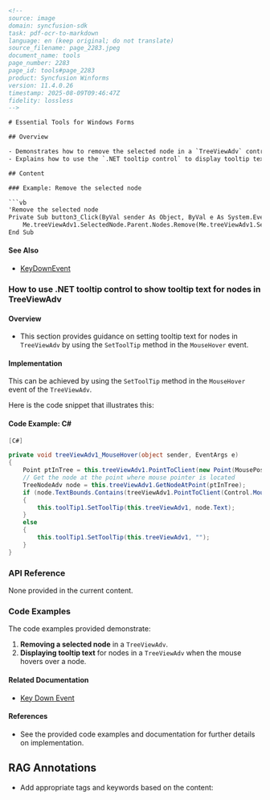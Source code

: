 ```html
<!--
source: image
domain: syncfusion-sdk
task: pdf-ocr-to-markdown
language: en (keep original; do not translate)
source_filename: page_2283.jpeg
document_name: tools
page_number: 2283
page_id: tools#page_2283
product: Syncfusion Winforms
version: 11.4.0.26
timestamp: 2025-08-09T09:46:47Z
fidelity: lossless
-->

# Essential Tools for Windows Forms

## Overview

- Demonstrates how to remove the selected node in a `TreeViewAdv` control.
- Explains how to use the `.NET tooltip control` to display tooltip text for nodes in `TreeViewAdv`.

## Content

### Example: Remove the selected node

```vb
'Remove the selected node
Private Sub button3_Click(ByVal sender As Object, ByVal e As System.EventArgs)
    Me.treeViewAdv1.SelectedNode.Parent.Nodes.Remove(Me.treeViewAdv1.SelectedNode)
End Sub
```

#### See Also

- [KeyDownEvent](#)

### How to use .NET tooltip control to show tooltip text for nodes in TreeViewAdv

#### Overview

- This section provides guidance on setting tooltip text for nodes in `TreeViewAdv` by using the `SetToolTip` method in the `MouseHover` event.

#### Implementation

This can be achieved by using the `SetToolTip` method in the `MouseHover` event of the `TreeViewAdv`.

Here is the code snippet that illustrates this:

#### Code Example: C#

```csharp
[C#]

private void treeViewAdv1_MouseHover(object sender, EventArgs e)
{
    Point ptInTree = this.treeViewAdv1.PointToClient(new Point(MousePosition.X, MousePosition.Y));
    // Get the node at the point where mouse pointer is located
    TreeNodeAdv node = this.treeViewAdv1.GetNodeAtPoint(ptInTree);
    if (node.TextBounds.Contains(treeViewAdv1.PointToClient(Control.MousePosition)))
    {
        this.toolTip1.SetToolTip(this.treeViewAdv1, node.Text);
    }
    else
    {
        this.toolTip1.SetToolTip(this.treeViewAdv1, "");
    }
}
```

### API Reference

None provided in the current content.

### Code Examples

The code examples provided demonstrate:

1. **Removing a selected node** in a `TreeViewAdv`.
2. **Displaying tooltip text** for nodes in a `TreeViewAdv` when the mouse hovers over a node.

#### Related Documentation

- [Key Down Event](#)

#### References

- See the provided code examples and documentation for further details on implementation.

## RAG Annotations

- Add appropriate tags and keywords based on the content:
  
  <!-- tags: Essential Tools, Windows Forms, TreeViewAdv, Tooltip, MouseHover, Remove Node, WinForms, Syncfusion -->
  <!-- keywords: treeviewadv, tooltip, mousehover, remove node, vb, csharp, .net, windows forms -->
```
